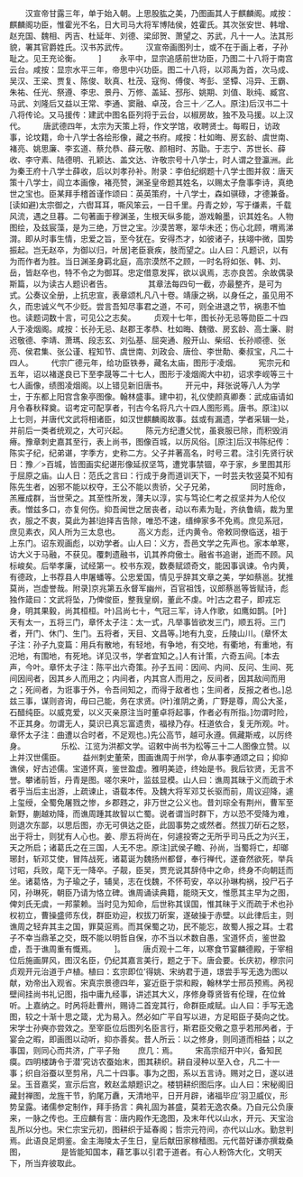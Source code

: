 <!-- { "loadSidebar": true } -->
　　汉宣帝甘露三年，单于始入朝。上思股肱之美，乃图画其人于麒麟阁。咸按：麒麟阁功臣，惟霍光不名，日大司马大将军博陆侯，姓霍氏。其次张安世、韩增、赵充国、魏相、丙吉、杜延年、刘德、梁邱贺、萧望之、苏武，凡十一人。法其形貌，署其官爵姓氏。汉书苏武传。
　　汉宣帝画图列士，或不在于画上者，子孙耻之。见王充论衡。
　　]
　　永平中，显宗追感前世功臣，乃图二十八将于南宫云台。咸按：显宗水平三年，帝思中兴功臣。图二十八将，以邓禹为首，次马成、吴汉、王梁、贾复、陈俊、耿真、杜茂、寇徇、傅俊、岑彭、坚镡、冯异、王霸、朱祐、任光、祭遵、李忠、景丹、万修、盖延、邳彤、姚期、刘值、耿纯、臧宫、马武、刘隆后又益以王常、李通、窦融、卓茂，合三十／乙人。原注)后汉书二十八将传论。又马援传：建武中图名臣列将于云台，以椒房故，独不及马援。以上汉代。
　　唐武德四年，太宗为天策上将，作文学馆，收聘贤士。每暇日，访政事，论坟籍，命十八学士各绘形像，藏之书府。咸按：杜如晦、房玄龄、虞世南、褚亮、姚思廉、李玄道、蔡允恭、薛元敬、颜相时、苏勖。于志宁、苏世长、薛收、李守素、陆德明、孔颖达、盖文达、许敬宗号十八学士，时人谓之登瀛洲。此为秦王府十八学士薛收，后以刘孝孙补。附录：李伯纪纲题十八学士图并叙：唐天策十八学士，阎立本画像，褚亮赞，渊圣皇帝题其姓名，以赐太子詹事李诗，真绝世之宝也。臣某拜手稽首谨作颂曰：英英策府，十八学士，森如骐碌，才德兼备。[读如避)太宗御之，六辔耳耳，嘶风笨云，一日千里。丹青之妙，写于缣素，千载风流，遇之旦暮。二句著画于穆渊圣，生根天纵多能，游戏翰墨，识其姓名。人物图绘，及兹宸藻，是为三绝，万世之宝。沙漠苦寒，翠华未还；伤心北顾，喟焉涕潸。即从时事生情，忠爱之旨，至今犹在。安得杰才，如彼诸子，扶翊中微，国势振起。岂无赵卒，为御以归，叶居]老臣衰疾，肢而望之。山人曰：凡题识，以有为而作者为胜。当日渊圣身羁北庭，高宗漠然不之顾，一时名将如张、韩、刘、岳，皆赵卒也，特不令之为御耳。忠定借意发挥，欲以讽焉，志亦良苦。余故偶录斯篇，以为读古人题识者告。
　　
　　其章法每四句一截，亦最整齐，是可为式。公奏议全册，上抗忠宣，表章颂札凡八十卷。靖康之祸，以身任之，虽见用不久，而忠诚义气不少贬。尝言吾知尽事君之道，不可，则全进退之节，祸患不恤也。读题词数十言，可见公之志矣。
　　贞观十七年，图长孙无忌等勋臣二十四人于凌烟阁。咸按：长孙无忌、赵郡王孝恭、杜如晦、魏徵、房玄龄、高士廉、尉迟敬德、李靖、萧瑪、段志玄、刘弘基、屈突通、殷开山、柴绍、长孙顺德、张亮、侯君集、张公谨、程知节、虞世南、刘政会、唐俭、李世勣、秦叔宝，凡二十四人。
　　代宗广德元年，给功臣铁券，藏名太庙，图形于凌烟。
　　宪宗元和五年，诏以褚遂良已下至李晟等二十七人，图形于凌烟阁大中初，诏求李岘等三十七人画像，绩图凌烟阁。以上错见新旧唐书。
　　开元中，拜张说等八人为学士，于东都上阳宫含象亭图像。翰林盛事。建中初，礼仪使颜真卿奏：武成庙请如月令春秋释奠。诏考定可配享者，刊古今名将凡六十四人图形焉。唐书。原注)以上七则，并唐代文武将相诸臣，如汉世麒麟阁故事。兹或有漏遗，学者采辑一处，并前后一类者统观之，大可兴起。
　　陈元方纪遭父忧，虽衰服已除，而积毁消瘠。豫章刺史嘉其至行，表上尚书，图像百城，以厉风俗。[原注]后汉书陈纪传：陈实子纪，纪弟谌，字季方，史称二方。父子并著高名，时号三君。注引先贤行状日：豫／>百城，皆图画实纪谌形像延叔坚笃，遭党事禁锢，卒于家，乡里图其形于屈原之庙。山人日：范氏之言曰：行成于身而道训天下，一时芸夫牧竖莫不知有陈先生者，凶邪不能以权夺，王公不能以贵骄，父子兄弟，
　　
　　同时旌命，羔雁成群，当世荣之。其至性所发，薄夫以淳，实与笃论仁考之叔坚并为人伦仪表。憎兹多口，亦复何伤。抑吾闻世之居丧者，动以布素为耻，齐纨鲁缟，裁为里衣，服之不衷，莫此为甚!迨择吉告除，唯恐不速，缙绅家多不免焉。庶见系冠，庶见素衣，风人所为三太息也。
　　高义方彪，迁内黄令。帝敕同僚临送，祖于上东门。诏东观画彪，以劝学者。山人曰：义方，吾邑文学之先声也。家本单寒，访大义于马融，不获见。覆刺遗融书，讥其养疴傲士。融省书追谢，逝而不顾。风标峻矣。后举孝廉，试经第一。校书东观，数奏赋颂奇文，能因事讽谏。令内黄，有德政，上书荐县人申屠蟠等。公忠爱国，情见乎辞其文章之美，学如蔡邕。犹推莫尚，岂虚誉哉。附录]京兆第五永督军幽州，百官祖饯，议郎蔡邕等皆赋诗，彪独作箴曰：文武将坠，乃俾俊臣，整我皇纲，董此不虔。叶]古之君子，即戎忘身，明其果毅，尚其桓桓。叶)吕尚七十，气冠三军，诗人作歌，如鹰如鹊。[叶]天有太一，五将三门，章怀太子注：太一式，凡举事皆欲发三门，顺五将。三门者，开门、休门、生门。五将者，天目、文昌等。]地有九变，丘陵山川。(章怀太子注：孙子九变篇：用兵有散地，有轻地，有争地，有交地，有衢地，有重地，有汜地，有围地，有死地。详见汉书，学者宜知之。]人有计策，六奇五间。[本去声，今叶。章怀太子注：陈平出六奇策。孙子五间：因间、内间、反问、生间、死间因间者，因其乡人而用之；内间者，内其宫人而用之，反间者，因其敌间而用之；死间者，为诳事于外，令吾间知之，而得于敌者也；生间者，反报之者也。]总兹三事，谋则咨询，毋曰己能，务在求贤。(叶)淮阴之勇，广野是尊，周公大圣，石醋纯臣。以威克爱，以义灭亲原注当时董卓将起事，作者必有所指。]勿谓时险，不正其身。勿谓无人，莫识已真忘富遗贵，福禄乃存。枉道依合，复无所观。叶。章怀太子注：曲遭以合时者，不足观也。)先公高节，越可永遵。佩藏斯戒，以厉终身。
　　
　　乐松、江览为洪都文学。诏敕中尚书为松等三十二人图像立赞。以上并汉世儒臣。
　　益州刺史董荣，图画谯周于州学，命从事李通颂之曰；抑抑谯侯，好古述儒。宝道怀真，鉴世盈虚。雅明美迹，终始是书。我后钦贤，无言不誉。攀诸前哲，丹青是图。嗟尔来叶，监兹显模。山人曰：谯周其昧于义而疏于术者乎当后主出游，上疏谏止，语载本传。及魏大将军邓艾长驱而前，周议迎降，遽上玺绶，全蜀免屠戮之惨，乡郡韪之，非万世之公义也。昔刘琮全有荆州，曹军至新野，蒯越劝降，而谯周踵其故智以亡蜀。说者谓当时群下，方以恐不受降为难，则退次东鄙，以思后图，亦无可俱达之臣，此固事势之或然者。然拔刀斫石之怒，出于将士，则犹有人心也。姜、廖五将尚在，何遽投寄之无所乎司马氏之为兴王，天之所启；诸葛氏之在三国，人无不忠。原注]武侯子瞻、孙尚，当蜀将亡，却瑯琊封，斩邓艾使，冒阵战死，诸葛诞为魏扬州都督，奉行禅代，遂奋然欲死，举兵讨昭，兵败，麾下无一降卒。子靓，臣吴，贾充说其辞侍中之命，终身不向朝廷而坐。诸葛恪，为子瑜之子，辅吴，志在伐魏，不怀苟安，卒以孙琳构祸，投尸石子冈，孙琳死，朝臣乃请为恪立碑。谯周诵读典籍，能晓天文，惟愿其主早为之图，俾刘氏无虞，一邦蒙赖。当时见为知命，后世称其误国，惟其昧于义而疏于术也孙权初立，曹操盛师东伐，群臣劝迎，权拔刀斫案，遂破操于赤壁。以此律后主，则谯周之轻弃其主之国，罪莫逭焉。而其保蜀之功，民不能忘，故蜀人报之耳。士君子不幸当鼎革之交，既不能以明哲自保，亦不当以术数自愚，宝道怀贞，鉴世盈虚，吾于谯周重有慨焉。
　　]。
　　唐贞观十二年，以寒食节宴麟德殿，于宰相位后施画屏风，图汉名臣，仍纪其嘉言美行，题之于下。唐会要。长庆初，穆宗问贞观开元治道于卢植。植曰：玄宗即位’得姚、宋纳君于道，璟尝手写无逸为图以献，劝帝出入观省。宋真宗景德四年，宴近臣于崇和殿，翰林学士邢员预焉。呙视壁间挂尚书礼记图，指中庸九经事，讲述其大义，序修身尊贤皆有伦理，在位耸听。上嘉纳之。时呙将赴曹州，赐诗二首宠其行，命群臣咸赋。山人曰：手写无逸图，较之十渐十思之箴，尤为易入。然必如广平自写以进，方足昭臣子葵向之忱。宋学士孙奭亦尝效之。至宰臣位后图列名臣言行，斯君臣交儆之意乎若邢呙者，于宴会之暇，即画图以动听，抑亦善矣。昔人所云：以之修身，则同道而相益；以之事国，则同心而共济，广平子殆
　　庶几：焉。
　　宋高宗绍开中兴，备知民瘼。四明楼踌令于潜’究访农蚕始末，图其耕织。耕自浸种以至入仓，凡二十一事；织自浴蚕以至剪帛，凡二十四事。事为之图，系以五言诗。赐对之日，遂以进呈。玉音嘉奖，宣示后宫，敕赵孟頫题识之。楼钥耕织图后序。山人曰：宋秘阁旧藏封禅图，龙旌干节，豹尾万纛，天清地平，日开月辟，诸福毕应’羽卫威仪，形势呈露。诸儒参定制作，拜手扬言：典礼固为甚盛，莫若无逸农桑。乃自元公负康来，一脉之传也。王应麟有言：唐内殿作无逸图，及末年代以山水，开元、天宝治乱所以分也。宋仁宗宝元初，图耕织于延春阁；哲宗元符间，亦代以山水。勤怠判焉。此语良足炯鉴。金主海陵太子生日，皇后献田家稼穑图。元代苗好谦亦撰栽桑图，
　　
　　是皆能知国本，藉艺事以引君于道者。有心人粉饰大化，文明天下，所当弃彼取此。
